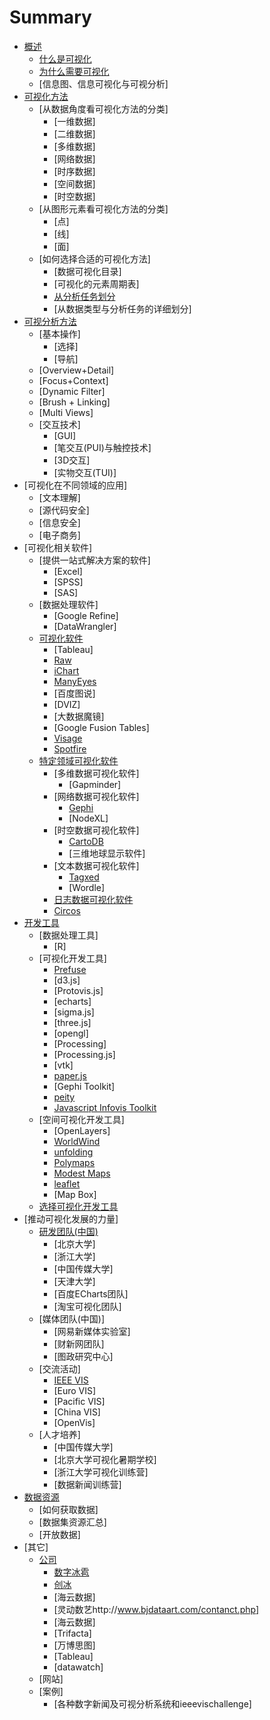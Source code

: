 ﻿# Summary

* [概述](intro/readme.md)
	* [什么是可视化](intro/whatis/whatis.md)
	* [为什么需要可视化](intro/whyvis/whyvis.md)
	* [信息图、信息可视化与可视分析]
* [可视化方法](visualmethod/readme.md)
	* [从数据角度看可视化方法的分类]
		* [一维数据]
		* [二维数据]
		* [多维数据]
		* [网络数据]
		* [时序数据]
		* [空间数据]
		* [时空数据]
	* [从图形元素看可视化方法的分类]
		* [点]
		* [线]
		* [面]
	* [如何选择合适的可视化方法]
		* [数据可视化目录]
		* [可视化的元素周期表]
		* [从分析任务划分](visualmethod/howtochoose1.md)
		* [从数据类型与分析任务的详细划分]
* [可视分析方法](hci/readme.md)
	* [基本操作]
		* [选择]
		* [导航]
	* [Overview+Detail]
	* [Focus+Context]
	* [Dynamic Filter]
	* [Brush + Linking]
	* [Multi Views]
	* [交互技术]
		* [GUI]
		* [笔交互(PUI)与触控技术]
		* [3D交互]
		* [实物交互(TUI)]
* [可视化在不同领域的应用]
	* [文本理解]
	* [源代码安全]
	* [信息安全]
	* [电子商务]
* [可视化相关软件]
	* [提供一站式解决方案的软件]
		* [Excel]
		* [SPSS]
		* [SAS]
	* [数据处理软件]
		* [Google Refine]
		* [DataWrangler]
	* [可视化软件](generaltools/readme.md)
		* [Tableau]
		* [Raw](tools/raw/raw.md)
		* [iChart](tools/ichart/ichart.md)
		* [ManyEyes](tools/manyeyes/manyeyes.md)
		* [百度图说]
		* [DVIZ]
		* [大数据魔镜]
		* [Google Fusion Tables]
		* [Visage](http://visage.co/)
		* [Spotfire](http://spotfire.tibco.com/)
	* [特定领域可视化软件](tools/readme.md)
		* [多维数据可视化软件]
			* [Gapminder]
		* [网络数据可视化软件]
			* [Gephi](tools/gephi/gephi.md)
			* [NodeXL]
		* [时空数据可视化软件]
			* [CartoDB](tools/cartodb/cartodb.md)
			* [三维地球显示软件]
		* [文本数据可视化软件]
			* [Tagxed](tools/tagxed/tagxed.md)
			* [Wordle]
		* [日志数据可视化软件](tools/code_swarm/code_swarm.md)
		* [Circos](tools/circos/circos.md)
* [开发工具](toolkits/readme.md)
	* [数据处理工具]
		* [R]
	* [可视化开发工具]
		* [Prefuse](toolkits/prefuse/prefuse.md)
		* [d3.js]
		* [Protovis.js]
		* [echarts]  
		* [sigma.js]
		* [three.js]
		* [opengl]
		* [Processing]
		* [Processing.js]
		* [vtk]
		* [paper.js](https://github.com/paperjs/paper.js)
		* [Gephi Toolkit]
		* [peity](https://github.com/benpickles/peity)
		* [Javascript Infovis Toolkit](http://philogb.github.io/jit/demos.html)
	* [空间可视化开发工具]
		* [OpenLayers]
		* [WorldWind](toolkits/worldwind/worldwind.md)
		* [unfolding](https://github.com/tillnagel/unfolding)
		* [Polymaps](https://github.com/simplegeo/polymaps)
		* [Modest Maps](https://github.com/stamen/modestmaps-js)
		* [leaflet](http://leafletjs.com/)
		* [Map Box]
	* [选择可视化开发工具](http://selection.datavisualization.ch/)
* [推动可视化发展的力量]
	* [研发团队(中国)](lab/readme.md)
		* [北京大学]
		* [浙江大学]
		* [中国传媒大学]
		* [天津大学]
		* [百度ECharts团队]
		* [淘宝可视化团队]
	* [媒体团队(中国)]
		* [网易新媒体实验室]
		* [财新网团队]
		* [图政研究中心]
	* [交流活动]
		* [IEEE VIS](events/ieeevis.md)
		* [Euro VIS]
		* [Pacific VIS]
		* [China VIS]
		* [OpenVis]
	* [人才培养]
		* [中国传媒大学]
		* [北京大学可视化暑期学校]
		* [浙江大学可视化训练营]
		* [数据新闻训练营]
* [数据资源](dataset/readme.md)
	* [如何获取数据]
	* [数据集资源汇总]
	* [开放数据]
* [其它]
	* [公司](companies/readme.md)
		* [数字冰雹](companies/digihail/digihail.md)
		* [创冰](companies/champdas/champdas.md)
		* [海云数据]
		* [灵动数艺http://www.bjdataart.com/contanct.php]
		* [海云数据]
		* [Trifacta]
		* [万博思图]
		* [Tableau]
		* [datawatch]
	* [网站]
	* [案例]
		* [各种数字新闻及可视分析系统和ieeevischallenge]

